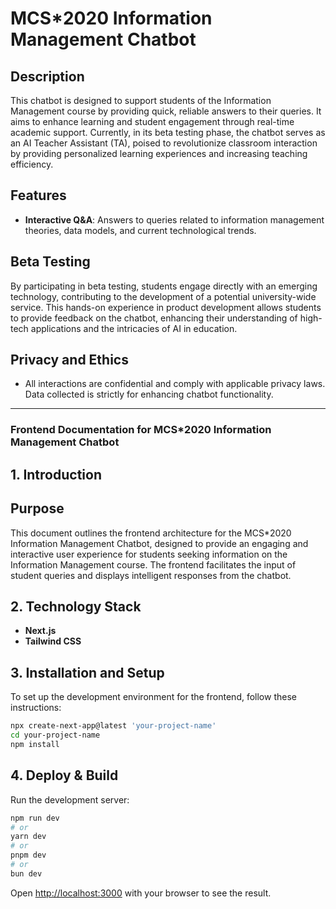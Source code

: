 # MCS*2020 Information Management Chatbot

## Description
This chatbot is designed to support students of the Information Management course by providing quick, reliable answers to their queries. It aims to enhance learning and student engagement through real-time academic support. Currently, in its beta testing phase, the chatbot serves as an AI Teacher Assistant (TA), poised to revolutionize classroom interaction by providing personalized learning experiences and increasing teaching efficiency.

## Features
- **Interactive Q&A**: Answers to queries related to information management theories, data models, and current technological trends.

## Beta Testing
By participating in beta testing, students engage directly with an emerging technology, contributing to the development of a potential university-wide service. This hands-on experience in product development allows students to provide feedback on the chatbot, enhancing their understanding of high-tech applications and the intricacies of AI in education.

## Privacy and Ethics
- All interactions are confidential and comply with applicable privacy laws. Data collected is strictly for enhancing chatbot functionality.

-------------------------------------------------------------------------------------------------------------------------------------------

### Frontend Documentation for MCS*2020 Information Management Chatbot

## 1. Introduction

## Purpose
This document outlines the frontend architecture for the MCS*2020 Information Management Chatbot, designed to provide an engaging and interactive user experience for students seeking information on the Information Management course. The frontend facilitates the input of student queries and displays intelligent responses from the chatbot.

## 2. Technology Stack

- **Next.js**
- **Tailwind CSS**

## 3. Installation and Setup

To set up the development environment for the frontend, follow these instructions:

```bash
npx create-next-app@latest 'your-project-name'
cd your-project-name
npm install
```
## 4. Deploy & Build

Run the development server:

```bash
npm run dev
# or
yarn dev
# or
pnpm dev
# or
bun dev
```

Open [http://localhost:3000](http://localhost:3000) with your browser to see the result.
